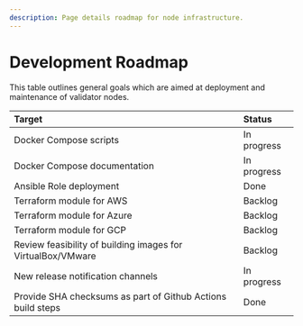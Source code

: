 ```yaml
---
description: Page details roadmap for node infrastructure.
---
```


# Development Roadmap

This table outlines general goals which are aimed at deployment and maintenance of validator nodes.

| Target | Status |
| :--- | :--- |
| Docker Compose scripts | In progress |
| Docker Compose documentation | In progress |
| Ansible Role deployment | Done |
| Terraform module for AWS | Backlog |
| Terraform module for Azure | Backlog |
| Terraform module for GCP | Backlog |
| Review feasibility of building images for VirtualBox/VMware | Backlog |
| New release notification channels | In progress |
| Provide SHA checksums as part of Github Actions build steps | Done |



